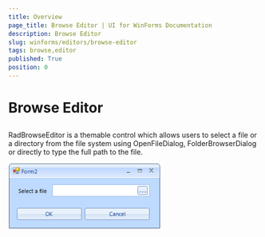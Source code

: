 ```yaml
---
title: Overview
page_title: Browse Editor | UI for WinForms Documentation
description: Browse Editor
slug: winforms/editors/browse-editor
tags: browse,editor
published: True
position: 0
---
```


# Browse Editor
 
## 

RadBrowseEditor is a themable control which allows users to select a file or a directory from the file system using OpenFileDialog, FolderBrowserDialog or directly to type the full path to the file.

![editors-browse-editor-overview 001](images/editors-browse-editor-overview001.png)
